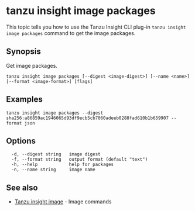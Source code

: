 # tanzu insight image packages

This topic tells you how to use the Tanzu Insight CLI plug-in
`tanzu insight image packages` command to get the image packages.

## <a id='synopsis'></a>Synopsis

Get image packages.

```console
tanzu insight image packages [--digest <image-digest>] [--name <name>] [--format <image-format>] [flags]
```

## <a id='examples'></a>Examples

```console
tanzu insight image packages --digest sha256:a86859ac1946065d93df9ecb5cb7060adeeb0288fad610b1b659907 --format json
```

## <a id='options'></a>Options

```console
  -d, --digest string   image digest
  -f, --format string   output format (default "text")
  -h, --help            help for packages
  -n, --name string     image name
```

## <a id='see-also'></a>See also

* [Tanzu insight image](insight-image.md)	 - Image commands
